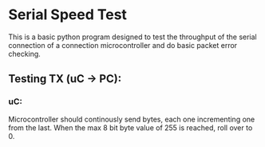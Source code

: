 # Serial Speed Test
This is a basic python program designed to test the throughput of the serial connection
of a connection microcontroller and do basic packet error checking. 

## Testing TX (uC -> PC):
### uC: 
Microcontroller should continously send bytes, each one incrementing one from the last. 
When the max 8 bit byte value of 255 is reached, roll over to 0. 
